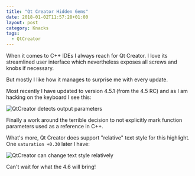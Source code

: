 ```yaml
---
title: "Qt Creator Hidden Gems"
date: 2018-01-02T11:57:28+01:00
layout: post
category: Knacks
tags:
  - QtCreator
---
```


When it comes to C++ IDEs I always reach for Qt Creator. I love its streamlined user interface which nevertheless exposes all screws and knobs if necessary.

But mostly I like how it manages to surprise me with every update.

Most recently I have updated to version 4.5.1 (from the 4.5 RC) and as I am hacking on the keyboard I see this:

![QtCreator detects output parameters](/images/2018-01-02/qt-creator-output-param@2x.png)

Finally a work around the terrible decision to not explicitly mark function parameters used as a reference in C++.

What's more, Qt Creator does support "relative" text style for this highlight. One `saturation +0.30` later I have:

![QtCreator can change text style relatively](/images/2018-01-02/qt-creator-output-param-hilight@2x.png)

Can't wait for what the 4.6 will bring!